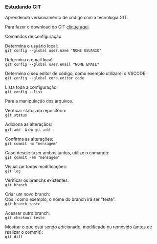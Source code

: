 ### Estudando GIT

Aprendendo versionamento de código com a tecnologia GIT.

Para fazer o download do GIT [clique aqui](https://git-scm.com/downloads).

Comandos de configuração.  

Determina o usuário local:  
`git config --global user.name "NOME USUARIO"`  

Determina o email local:  
`git config --global user.email "NOME EMAIL"`

Determina o seu editor de código, como exemplo utilizarei o VSCODE:  
`git config --global core.editor code`

Lista toda a configuração:  
`git config --list`

Para a manipulação dos arquivos.

Verificar status do repositório:  
`git status` 

Adiciona as alteraçãos:  
`git add -A` ou `git add .` 

Confirma as alterações:  
`git commit -m "mensagem"`

Caso deseje fazer ambos juntos, utilize o comando:  
`git commit -am "mensagem"`

Visualizar todas modificações:  
`git log`

Verificar os branchs existentes:  
`git branch`

Criar um novo branch:  
Obs.: como exemplo, o nome do branch irá ser "teste".  
`git branch teste`

Acessar outro branch:  
`git checkout teste`

Mostrar o que está sendo adicionado, modificado ou removido (antes de realizar o commit):  
`git diff`